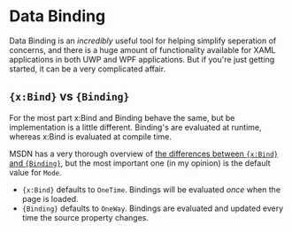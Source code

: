 # Data Binding

Data Binding is an _incredibly_ useful tool for helping simplify seperation of concerns, and there is a huge amount of functionality available for XAML applications in both UWP and WPF applications.  But if you're just getting started, it can be a very complicated affair.

## `{x:Bind}` vs `{Binding}`

For the most part x:Bind and Binding behave the same, but be implementation is a little different.  Binding's are evaluated at runtime, whereas x:Bind is evaluated at compile time.

MSDN has a very thorough overview of [the differences between `{x:Bind}` and `{Binding}`](https://msdn.microsoft.com/windows/uwp/data-binding/data-binding-in-depth#xbind-and-binding-feature-comparison), but the most important one (in my opinion) is the default value for `Mode`.  
* `{x:Bind}` defaults to `OneTime`.  Bindings will be evaluated _once_ when the page is loaded.
* `{Binding}` defaults to `OneWay`.  Bindings are evaluated and updated every time the source property changes.

